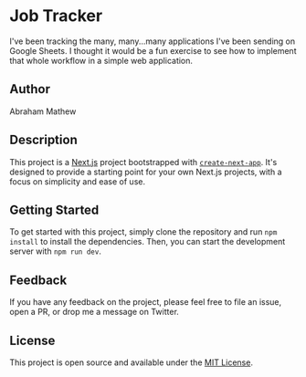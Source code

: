 # Job Tracker 

I've been tracking the many, many...many applications I've been sending on Google Sheets. I thought it would be a fun exercise to see how to implement that whole workflow in a simple web application. 

## Author

Abraham Mathew

## Description

This project is a [Next.js](https://nextjs.org/) project bootstrapped with [`create-next-app`](https://github.com/vercel/next.js/tree/canary/packages/create-next-app). It's designed to provide a starting point for your own Next.js projects, with a focus on simplicity and ease of use.

## Getting Started

To get started with this project, simply clone the repository and run `npm install` to install the dependencies. Then, you can start the development server with `npm run dev`.

## Feedback

If you have any feedback on the project, please feel free to file an issue, open a PR, or drop me a message on Twitter.

## License

This project is open source and available under the [MIT License](LICENSE).